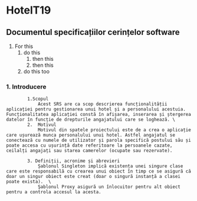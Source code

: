 # HotelT19

## Documentul specificațiilor cerințelor software 


1. For this
   1. do this
      1. then this
      2. then this
   2. do this too

### 1. Introducere 
            1.Scopul 
                Acest SRS are ca scop descrierea funcționalității aplicației pentru gestionarea unui hotel și a personalului acestuia. Funcționalitatea aplicației constă în afișarea, inserarea și ștergerea datelor în funcție de drepturile angajatului care se loghează. \
            2.  Motivul
                Motivul din spatele proiectului este de a crea o aplicație care ușurează munca personalului unui hotel. Astfel angajatul se conectează cu numele de utilizator și parola specifică postului său și poate accesa cu ușurință date referitoare la persoanele cazate, ceilalți angajați sau starea camerelor (ocupate sau rezervate). 
                
            3. Definiții, acronime și abrevieri 
                Șablonul Singleton implică existența unei singure clase care este responsabilă cu crearea unui obiect în timp ce se asigură că doar un singur obiect este creat (doar o singură instanță a clasei poate exista).  \
                Şablonul Proxy asigură un înlocuitor pentru alt obiect pentru a controla accesul la acesta.
